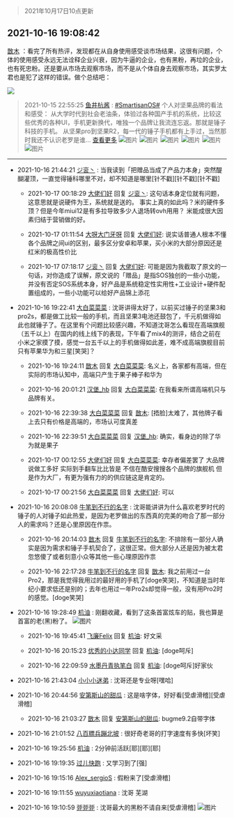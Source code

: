 > 2021年10月17日10点更新
<link rel="stylesheet" href="https://cdn.jsdelivr.net/gh/taotie6/sampleJSON@main/css/photo_show.css">
<meta name="referrer" content="no-referrer" />


 ## 2021-10-16 19:08:42 

 [㪚木](https://www.coolapk.com/feed/30733126?shareKey=NWNkYTA2ZGZmNzUxNjE2YWJmMjQ~) ：看完了所有热评，发现都在从自身使用感受谈市场结果，这很有问题，个体的使用感受永远无法诠释企业兴衰，因为牛逼的企业，也有黑粉，再垃的企业，也有死忠粉。还是要从市场去观察市场，而不是从个体自身去观察市场，其实罗太君也是犯了这样的错误。做个总结吧： 

<div class="album">
<img class="img-item" src="https://image.coolapk.com/feed/2021/1016/19/1081091_bfe428df_2520_3639@1080x3385.png" />
</div>

> 2021-10-15 22:55:25 
> [鱼井杭酱](https://www.coolapk.com/feed/30715970?shareKey=YmM5ZGRhYWJiNjI2NjE2YWJmMjQ~) : <a class="feed-link-tag" href="/t/SmartisanOS?type=0">#SmartisanOS#</a> 个人对坚果品牌的看法和感受： 从大学时代到社会老油条，体验过各种国产手机的系统，比较这些优秀的各种UI，手机更新换代，唯独一个品牌让我流连忘返。那就是锤子科技的手机。 从坚果pro到坚果R2，每一代的锤子手机都有上手过，当然那时我还不认识老罗是谁... <a href="">查看更多</a> 
![图片](https://image.coolapk.com/feed/2021/1015/22/1171250_a0ad8b0c_9721_1315@533x500.jpeg)
![图片](https://image.coolapk.com/feed/2021/1015/22/1171250_fd73ec1a_9721_1317@256x256.png)
![图片](https://image.coolapk.com/feed/2021/1015/22/1171250_63006e0c_9721_1335@2494x3325.jpeg)
![图片](https://image.coolapk.com/feed/2021/1015/22/1171250_719ad978_9721_1338@3325x2494.jpeg)
![图片](https://image.coolapk.com/feed/2021/1015/22/1171250_e78361c5_9721_134@1080x2160.png)
![图片](https://image.coolapk.com/feed/2021/1015/22/1171250_1b4936a3_9721_1342@3325x2494.jpeg)

 ------- 

- 2021-10-16 21:44:21 [ジ衮丶](uid=494451) : 当我读到「把赠品当成了产品力本身」突然醍醐灌顶，一直觉得锤科哪里不对，却不知道是哪里[针不戳][针不戳][针不戳] 

    - 2021-10-17 00:18:29 [大佬们好](uid=1178290) 回复 [ジ衮丶](uid=494451): 这句话本身定位就有问题，这意思就是说硬件为王，系统就是送的。 事实上真的如此吗？米的硬件多顶？但是今年miui12是有多拉导致多少人退场转ovh用用？  米能成很大因素归结于营销做的好。 

    - 2021-10-17 01:11:54 [大呀大门牙呀](uid=2541296) 回复 [大佬们好](uid=1178290): 说实话普通人根本不懂各个品牌之间ui的区别，最多区分安卓和苹果，买小米的大部分原因还是红米的极高性价比 

    - 2021-10-17 07:18:17 [ジ衮丶](uid=494451) 回复 [大佬们好](uid=1178290): 可能是因为我截取了原文的一句话，对你造成了误解，原文说的「赠品」是指SOS独创的一些小功能，并没有否定SOS系统本身，好产品是系统稳定性实用性+工业设计+硬件配置组成的，一些小功能可以给好产品锦上添花 

- 2021-10-16 19:22:41 [大白菜菜菜](uid=2081020) : 沈哥讲得太好了，以前买过锤子的坚果3和pro2s，都是做工比较一般的手机，而且坚果3电池还鼓包了，千元机做得如此也就锤子了。在这里有个问题比较感兴趣，不知道沈哥怎么看现在高端旗舰（五千以上）在国内的线上线下的表现，下午看了mix4的测评，结合之前在小米之家摸了摸<!--break-->，感觉一台五千以上的手机做得如此差，难不成高端旗舰目前只有苹果华为和三星[笑哭]？ 

    - 2021-10-16 19:24:11 [㪚木](uid=1081091) 回复 [大白菜菜菜](uid=2081020): 名义上，各家都有高端，但在实际的市场认知中，高端只产生于果子棒子和华为 

    - 2021-10-16 20:01:21 [汉堡_hb](uid=2563523) 回复 [大白菜菜菜](uid=2081020): 在我看来所谓高端机只与品牌有关。 

    - 2021-10-16 22:39:38 [大白菜菜菜](uid=2081020) 回复 [㪚木](uid=1081091): [捂脸]太难了，其他牌子看上去只有价格是高端的，市场认可度真差 

    - 2021-10-16 22:39:51 [大白菜菜菜](uid=2081020) 回复 [汉堡_hb](uid=2563523): 确实，看身边的除了华为就是果子 

    - 2021-10-17 00:12:55 [大佬们好](uid=1178290) 回复 [大白菜菜菜](uid=2081020): 幸存者偏差罢了 大品牌说做工多好 实际到手翻车比比皆是 不信在酷安搜搜各个品牌的旗舰机    但是作为大厂，有更为强有力的的供应链这是肯定的。 

    - 2021-10-17 00:21:56 [大白菜菜菜](uid=2081020) 回复 [大佬们好](uid=1178290): 可以 

- 2021-10-16 20:08:08 [牛笔到不行的名字](uid=2374460) : 沈哥能讲讲为什么喜欢老罗时代的锤子的人对锤子如此热爱，是因为老罗做出的东西真的完美的吻合了那一部分人的需求吗？还是心里原因在作祟。 

    - 2021-10-16 20:14:03 [㪚木](uid=1081091) 回复 [牛笔到不行的名字](uid=2374460): 不排除有一部分人确实是因为需求和锤子手机契合了，这很正常。但大部分人还是因为被太君忽悠傻了或者刻意小众等其他一些心理原因作祟 

    - 2021-10-16 22:17:28 [牛笔到不行的名字](uid=2374460) 回复 [㪚木](uid=1081091): 我之前用过一台Pro2，那是我觉得我用过的最好用的手机了[doge笑哭]，不知道是当时年纪小要求低还是别的；去年也用过一年Pro2s却觉得一般，没有用Pro2时的感觉。[doge笑哭] 

- 2021-10-16 19:28:49 [机油](uid=795127) : 刚翻收藏，看到了这条首富炫车的贴，我也算是首富的老(黑)粉了。 ![图片](https://image.coolapk.com/feed/2021/1016/19/795127_b955d255_3728_0439@1080x2400.jpeg)

    - 2021-10-16 19:45:41 [飞廉Felix](uid=900024) 回复 [机油](uid=795127): 好文采 

    - 2021-10-16 20:15:23 [优秀的小达同学](uid=3114536) 回复 [机油](uid=795127): [doge呵斥] 

    - 2021-10-16 22:09:59 [水墨丹青执笔白](uid=3060746) 回复 [机油](uid=795127): [doge呵斥]好家伙 

- 2021-10-16 21:43:04 [小小小迷弟](uid=1846299) : 沈哥还是专业呀[嘿哈] 

- 2021-10-16 20:44:56 [安第斯山的甜瓜](uid=555070) : 这是啥字体，好好看[受虐滑稽][受虐滑稽] 

    - 2021-10-16 21:03:27 [㪚木](uid=1081091) 回复 [安第斯山的甜瓜](uid=555070): bugme9.2自带字体 

- 2021-10-16 21:01:52 [八百膘兵蹦北坡](uid=1105274) : 很好奇老哥的打字速度有多快[坏笑] 

- 2021-10-16 19:25:56 [机油](uid=795127) : 2分钟前活跃[耶][耶][耶] 

- 2021-10-16 19:19:35 [过儿快跑](uid=4122705) : 又学习到了[强] 

- 2021-10-16 19:15:16 [Alex_sergioS](uid=1188167) : 假粉来了[受虐滑稽] 

- 2021-10-16 19:11:55 [wuyuxiaotiana](uid=686790) : 沈哥 芜湖 

- 2021-10-16 19:10:59 [戼戼戼](uid=4044548) : 沈哥最大的黑粉不请自来[受虐滑稽] ![图片](https://image.coolapk.com/feed/2021/1016/19/4044548_807fa6df_2644_2743@964x1044.jpeg)

